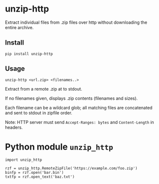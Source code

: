 # unzip-http

Extract individual files from .zip files over http without downloading the entire archive.

## Install

    pip install unzip-http

## Usage

    unzip-http <url.zip> <filenames..>

Extract <filenames> from a remote .zip at <url> to stdout.

If no filenames given, displays .zip contents (filenames and sizes).

Each filename can be a wildcard glob; all matching files are concatenated and sent to stdout in zipfile order.

Note: HTTP server must send `Accept-Ranges: bytes` and `Content-Length` in headers.

# Python module `unzip_http`

    import unzip_http

    rzf = unzip_http.RemoteZipFile('https://example.com/foo.zip')
    binfp = rzf.open('bar.bin')
    txtfp = rzf.open_text('baz.txt')
